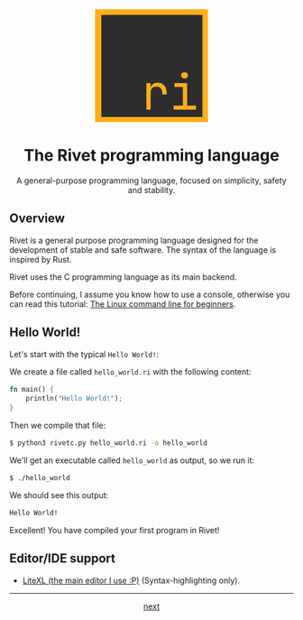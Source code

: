 <div align="center">

<img src="assets/logo.png" alt="Rivet logo" width="200" height="200"/>

# The Rivet programming language

A general-purpose programming language, focused on simplicity, safety and stability.

</div>

## Overview

Rivet is a general purpose programming language designed for the development
of stable and safe software. The syntax of the language is inspired by Rust.

Rivet uses the C programming language as its main backend.

Before continuing, I assume you know how to use a console, otherwise you can
read this tutorial:
[The Linux command line for beginners](https://ubuntu.com/tutorials/command-line-for-beginners#1-overview).

## Hello World!

Let's start with the typical `Hello World!`:

We create a file called `hello_world.ri` with the following content:
```rs
fn main() {
    println("Hello World!");
}
```

Then we compile that file:
```bash
$ python3 rivetc.py hello_world.ri -o hello_world
```

We'll get an executable called `hello_world` as output, so we run it:
```bash
$ ./hello_world
```

We should see this output:
```bash
Hello World!
```

Excellent! You have compiled your first program in Rivet!

## Editor/IDE support

* [LiteXL (the main editor I use :P)](https://github.com/lite-xl/lite-xl-plugins/blob/master/plugins/language_rivet.lua)
(Syntax-highlighting only).

* * *

<div align="center">

[next](01_code_structure.md)

</div>
